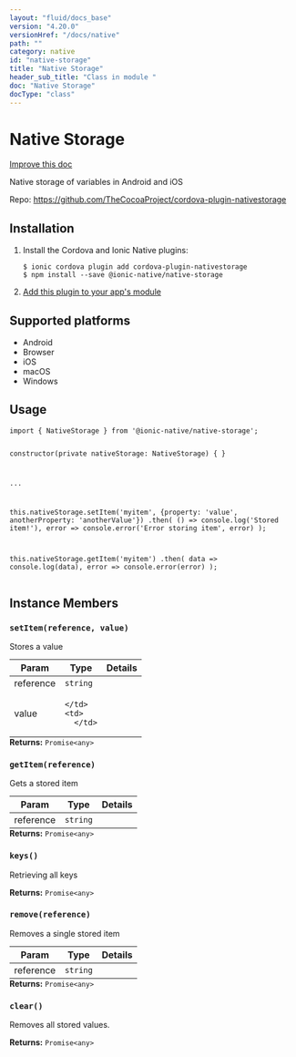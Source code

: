 ```yaml
---
layout: "fluid/docs_base"
version: "4.20.0"
versionHref: "/docs/native"
path: ""
category: native
id: "native-storage"
title: "Native Storage"
header_sub_title: "Class in module "
doc: "Native Storage"
docType: "class"
---
```


<h1 class="api-title">Native Storage</h1>

<a class="improve-v2-docs" href="http://github.com/ionic-team/ionic-native/edit/master/src/@ionic-native/plugins/native-storage/index.ts#L1">
  Improve this doc
</a>







<p>Native storage of variables in Android and iOS</p>


<p>Repo:
  <a href="https://github.com/TheCocoaProject/cordova-plugin-nativestorage">
    https://github.com/TheCocoaProject/cordova-plugin-nativestorage
  </a>
</p>


<h2><a class="anchor" name="installation" href="#installation"></a>Installation</h2>
<ol class="installation">
  <li>Install the Cordova and Ionic Native plugins:<br>
    <pre><code class="nohighlight">$ ionic cordova plugin add cordova-plugin-nativestorage
$ npm install --save @ionic-native/native-storage
</code></pre>
  </li>
  <li><a href="https://ionicframework.com/docs/native/#Add_Plugins_to_Your_App_Module">Add this plugin to your app's module</a></li>
</ol>



<h2><a class="anchor" name="platforms" href="#platforms"></a>Supported platforms</h2>
<ul>
  <li>Android</li><li>Browser</li><li>iOS</li><li>macOS</li><li>Windows</li>
</ul>






<h2><a class="anchor" name="usage" href="#usage"></a>Usage</h2>
<pre><code class="lang-typescript">import { NativeStorage } from &#39;@ionic-native/native-storage&#39;;

constructor(private nativeStorage: NativeStorage) { }

...

this.nativeStorage.setItem(&#39;myitem&#39;, {property: &#39;value&#39;, anotherProperty: &#39;anotherValue&#39;})
  .then(
    () =&gt; console.log(&#39;Stored item!&#39;),
    error =&gt; console.error(&#39;Error storing item&#39;, error)
  );

this.nativeStorage.getItem(&#39;myitem&#39;)
  .then(
    data =&gt; console.log(data),
    error =&gt; console.error(error)
  );
</code></pre>








<h2><a class="anchor" name="instance-members" href="#instance-members"></a>Instance Members</h2>
<h3><a class="anchor" name="setItem" href="#setItem"></a><code>setItem(reference,&nbsp;value)</code></h3>


Stores a value
<table class="table param-table" style="margin:0;">
  <thead>
  <tr>
    <th>Param</th>
    <th>Type</th>
    <th>Details</th>
  </tr>
  </thead>
  <tbody>
  <tr>
    <td>
      reference</td>
    <td>
      <code>string</code>
    </td>
    <td>
      </td>
  </tr>
  
  <tr>
    <td>
      value</td>
    <td>
      
    </td>
    <td>
      </td>
  </tr>
  </tbody>
</table>

<div class="return-value" markdown="1">
  <i class="icon ion-arrow-return-left"></i>
  <b>Returns:</b> <code>Promise&lt;any&gt;</code> 
</div><h3><a class="anchor" name="getItem" href="#getItem"></a><code>getItem(reference)</code></h3>


Gets a stored item
<table class="table param-table" style="margin:0;">
  <thead>
  <tr>
    <th>Param</th>
    <th>Type</th>
    <th>Details</th>
  </tr>
  </thead>
  <tbody>
  <tr>
    <td>
      reference</td>
    <td>
      <code>string</code>
    </td>
    <td>
      </td>
  </tr>
  </tbody>
</table>

<div class="return-value" markdown="1">
  <i class="icon ion-arrow-return-left"></i>
  <b>Returns:</b> <code>Promise&lt;any&gt;</code> 
</div><h3><a class="anchor" name="keys" href="#keys"></a><code>keys()</code></h3>


Retrieving all keys


<div class="return-value" markdown="1">
  <i class="icon ion-arrow-return-left"></i>
  <b>Returns:</b> <code>Promise&lt;any&gt;</code> 
</div><h3><a class="anchor" name="remove" href="#remove"></a><code>remove(reference)</code></h3>


Removes a single stored item
<table class="table param-table" style="margin:0;">
  <thead>
  <tr>
    <th>Param</th>
    <th>Type</th>
    <th>Details</th>
  </tr>
  </thead>
  <tbody>
  <tr>
    <td>
      reference</td>
    <td>
      <code>string</code>
    </td>
    <td>
      </td>
  </tr>
  </tbody>
</table>

<div class="return-value" markdown="1">
  <i class="icon ion-arrow-return-left"></i>
  <b>Returns:</b> <code>Promise&lt;any&gt;</code> 
</div><h3><a class="anchor" name="clear" href="#clear"></a><code>clear()</code></h3>


Removes all stored values.


<div class="return-value" markdown="1">
  <i class="icon ion-arrow-return-left"></i>
  <b>Returns:</b> <code>Promise&lt;any&gt;</code> 
</div>





